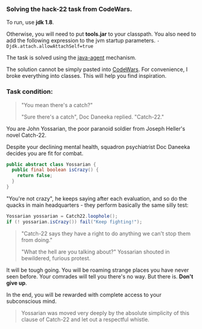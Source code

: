 ### Solving the hack-22 task from CodeWars.

To run, use **jdk 1.8**. 

Otherwise, you will need to put **tools.jar** to your classpath. You also need to add the following expression to the jvm startup parameters. `-Djdk.attach.allowAttachSelf=true`

The task is solved using the [java-agent](https://docs.oracle.com/javase/7/docs/api/java/lang/instrument/package-summary.html) mechanism.

The solution cannot be simply pasted into [CodeWars](https://www.codewars.com/). For convenience, I broke everything into classes. This will help you find inspiration.

### Task condition:

> "You mean there's a catch?"
> 
> "Sure there's a catch", Doc Daneeka replied. "Catch-22." 

You are John Yossarian, the poor paranoid soldier from Joseph Heller's novel Catch-22.

Despite your declining mental health, squadron psychiatrist Doc Daneeka decides you are fit for combat.

```java
public abstract class Yossarian {
  public final boolean isCrazy() {
    return false;
  }
}
```


"You're not crazy", he keeps saying after each evaluation, and so do the quacks in main headquarters - they perform basically the same silly test:

```java
Yossarian yossarian = Catch22.loophole();
if (! yossarian.isCrazy()) fail("Keep fighting!");
```

> "Catch-22 says they have a right to do anything we can't stop them from doing."
>
> "What the hell are you talking about?" Yossarian shouted in bewildered, furious protest.

It will be tough going. You will be roaming strange places you have never seen before. Your comrades will tell you there's no way. But there is. **Don't give up**.

In the end, you will be rewarded with complete access to your subconscious mind.

> Yossarian was moved very deeply by the absolute simplicity of this clause of Catch-22 and let out a respectful whistle.

